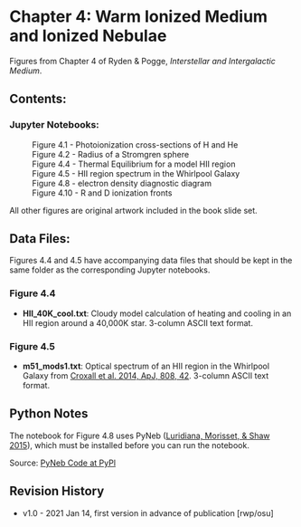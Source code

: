 # Chapter 4: Warm Ionized Medium and Ionized Nebulae

Figures from Chapter 4 of Ryden & Pogge, *Interstellar and Intergalactic Medium*.

## Contents:

### Jupyter Notebooks:
<dl>
<dd>Figure 4.1 - Photoionization cross-sections of H and He
<dd>Figure 4.2 - Radius of a Stromgren sphere
<dd>Figure 4.4 - Thermal Equilibrium for a model HII region
<dd>Figure 4.5 - HII region spectrum in the Whirlpool Galaxy
<dd>Figure 4.8 - electron density diagnostic diagram
<dd>Figure 4.10 - R and D ionization fronts
</dl>
All other figures are original artwork included in the book slide set.

## Data Files:

Figures 4.4 and 4.5 have accompanying data files that should be kept 
in the same folder as the corresponding Jupyter notebooks.

### Figure 4.4
* **HII_40K_cool.txt**: Cloudy model calculation of heating and cooling in an HII region around a 40,000K star. 3-column ASCII text format.

### Figure 4.5
 * **m51_mods1.txt**: Optical spectrum of an HII region in the Whirlpool Galaxy from [Croxall et al. 2014, ApJ, 808, 42](https://ui.adsabs.harvard.edu/abs/2015ApJ...808...42C). 3-column ASCII text format.

## Python Notes

The notebook for Figure 4.8 uses PyNeb ([Luridiana, Morisset, & Shaw 2015](https://ui.adsabs.harvard.edu/abs/2015A%26A...573A..42L/abstract)), which must be installed
before you can run the notebook.

Source: [PyNeb Code at PyPl](https://pypi.org/project/PyNeb/)

## Revision History

* v1.0 - 2021 Jan 14, first version in advance of publication [rwp/osu]
